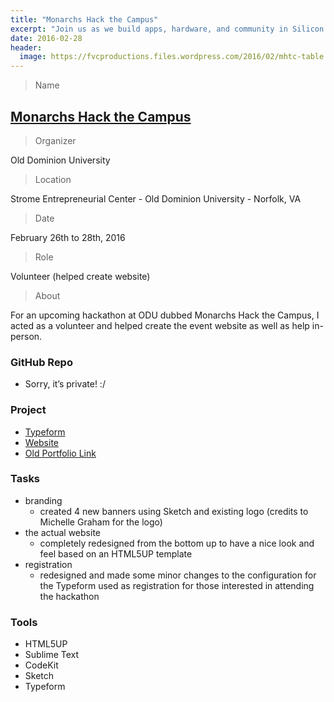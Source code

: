 ```yaml
---
title: "Monarchs Hack the Campus"
excerpt: "Join us as we build apps, hardware, and community in Silicon Harbor. Yeah, we’ll be hacking for 36 hours straight, but we’ll take a chill pill or two. And whether you’re a seasoned veteran or just getting started, we’ve got your back​ every step of the way."
date: 2016-02-28
header:
  image: https://fvcproductions.files.wordpress.com/2016/02/mhtc-table.jpg
---
```


> Name

## <a title="Monarchs Hack the Campus" href="https://www.cs.odu.edu/~acm/hackathon/" target="_blank" rel="noopener">Monarchs Hack the Campus</a>

> Organizer

Old Dominion University

> Location

Strome Entrepreneurial Center - Old Dominion University - Norfolk, VA

> Date

February 26th to 28th, 2016

> Role

Volunteer (helped create website)

> About

For an upcoming hackathon at ODU dubbed Monarchs Hack the Campus, I acted as a volunteer and helped create the event website as well as help in-person.

### GitHub Repo

- Sorry, it’s private! :/

### Project

- [Typeform](https://mhtc-spring-2016.typeform.com/to/RXB7sy)
- [Website](https://www.cs.odu.edu/~acm/hackathon/)
- [Old Portfolio Link](https://fvcproductions.com/portfolio/monarchs-hack-the-campus/)

### Tasks

- branding
    - created 4 new banners using Sketch and existing logo (credits to Michelle Graham for the logo)
- the actual website
    - completely redesigned from the bottom up to have a nice look and feel based on an HTML5UP template
- registration
    - redesigned and made some minor changes to the configuration for the Typeform used as registration for those interested in attending the hackathon

### Tools

- HTML5UP
- Sublime Text
- CodeKit
- Sketch
- Typeform